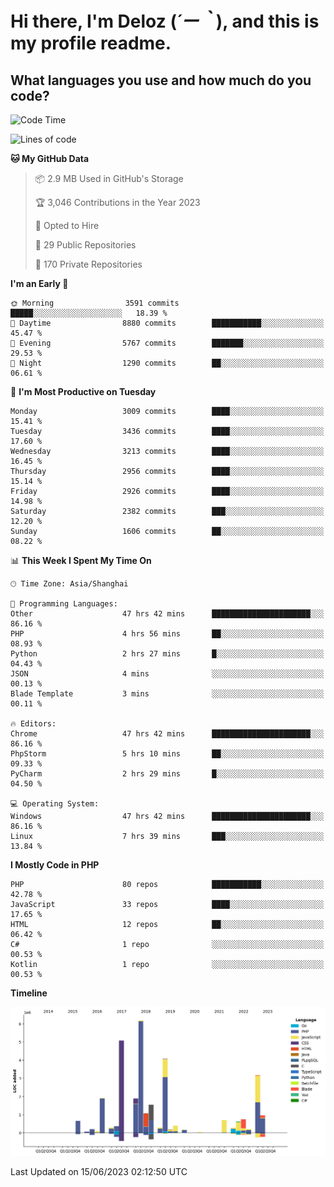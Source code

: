 # **Hi there, I'm Deloz (*´ー｀*), and this is my profile readme.**

## **What languages you use and how much do you code?**

<!--START_SECTION:waka-->
![Code Time](http://img.shields.io/badge/Code%20Time-1%2C693%20hrs%2011%20mins-blue)

![Lines of code](https://img.shields.io/badge/From%20Hello%20World%20I%27ve%20Written-31.1%20million%20lines%20of%20code-blue)

**🐱 My GitHub Data** 

> 📦 2.9 MB Used in GitHub's Storage 
 > 
> 🏆 3,046 Contributions in the Year 2023
 > 
> 💼 Opted to Hire
 > 
> 📜 29 Public Repositories 
 > 
> 🔑 170 Private Repositories 
 > 
**I'm an Early 🐤** 

```text
🌞 Morning                3591 commits        █████░░░░░░░░░░░░░░░░░░░░   18.39 % 
🌆 Daytime                8880 commits        ███████████░░░░░░░░░░░░░░   45.47 % 
🌃 Evening                5767 commits        ███████░░░░░░░░░░░░░░░░░░   29.53 % 
🌙 Night                  1290 commits        ██░░░░░░░░░░░░░░░░░░░░░░░   06.61 % 
```
📅 **I'm Most Productive on Tuesday** 

```text
Monday                   3009 commits        ████░░░░░░░░░░░░░░░░░░░░░   15.41 % 
Tuesday                  3436 commits        ████░░░░░░░░░░░░░░░░░░░░░   17.60 % 
Wednesday                3213 commits        ████░░░░░░░░░░░░░░░░░░░░░   16.45 % 
Thursday                 2956 commits        ████░░░░░░░░░░░░░░░░░░░░░   15.14 % 
Friday                   2926 commits        ████░░░░░░░░░░░░░░░░░░░░░   14.98 % 
Saturday                 2382 commits        ███░░░░░░░░░░░░░░░░░░░░░░   12.20 % 
Sunday                   1606 commits        ██░░░░░░░░░░░░░░░░░░░░░░░   08.22 % 
```


📊 **This Week I Spent My Time On** 

```text
🕑︎ Time Zone: Asia/Shanghai

💬 Programming Languages: 
Other                    47 hrs 42 mins      ██████████████████████░░░   86.16 % 
PHP                      4 hrs 56 mins       ██░░░░░░░░░░░░░░░░░░░░░░░   08.93 % 
Python                   2 hrs 27 mins       █░░░░░░░░░░░░░░░░░░░░░░░░   04.43 % 
JSON                     4 mins              ░░░░░░░░░░░░░░░░░░░░░░░░░   00.13 % 
Blade Template           3 mins              ░░░░░░░░░░░░░░░░░░░░░░░░░   00.11 % 

🔥 Editors: 
Chrome                   47 hrs 42 mins      ██████████████████████░░░   86.16 % 
PhpStorm                 5 hrs 10 mins       ██░░░░░░░░░░░░░░░░░░░░░░░   09.33 % 
PyCharm                  2 hrs 29 mins       █░░░░░░░░░░░░░░░░░░░░░░░░   04.50 % 

💻 Operating System: 
Windows                  47 hrs 42 mins      ██████████████████████░░░   86.16 % 
Linux                    7 hrs 39 mins       ███░░░░░░░░░░░░░░░░░░░░░░   13.84 % 
```

**I Mostly Code in PHP** 

```text
PHP                      80 repos            ███████████░░░░░░░░░░░░░░   42.78 % 
JavaScript               33 repos            ████░░░░░░░░░░░░░░░░░░░░░   17.65 % 
HTML                     12 repos            ██░░░░░░░░░░░░░░░░░░░░░░░   06.42 % 
C#                       1 repo              ░░░░░░░░░░░░░░░░░░░░░░░░░   00.53 % 
Kotlin                   1 repo              ░░░░░░░░░░░░░░░░░░░░░░░░░   00.53 % 
```



**Timeline**

![Lines of Code chart](https://raw.githubusercontent.com/deloz/deloz/main/assets/bar_graph.png)


 Last Updated on 15/06/2023 02:12:50 UTC
<!--END_SECTION:waka-->
